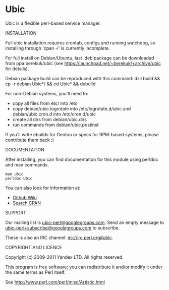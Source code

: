 Ubic
===========================

Ubic is a flexible perl-based service manager.

INSTALLATION

Full ubic installation requires crontab, configs and running watchdog,
so installing through 'cpan -i' is currently incomplete.

For full install on Debian/Ubuntu, last .deb package can be downloaded from ppa:berekuk/ubic (see <https://launchpad.net/~berekuk/+archive/ubic> for details).

Debian package build can be reproduced with this command:
    dzil build && cp -r debian Ubic*/ && cd Ubic* && debuild

For non-Debian systems, you'll need to:

- copy all files from etc/ into /etc
- copy debian/ubic.logrotate into /etc/logrotate.d/ubic and debian/ubic.cron.d into /etc/cron.d/ubic
- create all dirs from debian/ubic.dirs
- run commands from debian/ubic.postinst

If you'll write ebuilds for Gentoo or specs for RPM-based systems, please contribute them back :)

DOCUMENTATION

After installing, you can find documentation for this module using perldoc
and man commands.

    man ubic
    perldoc Ubic

You can also look for information at:

* [Github Wiki](http://github.com/berekuk/Ubic/wiki)
* [Search CPAN](http://search.cpan.org/dist/Ubic/)

SUPPORT

Our mailing list is <ubic-perl@googlegroups.com>. Send an empty message to <ubic-perl+subscribe@googlegroups.com> to subscribe.

These is also an IRC channel: <irc://irc.perl.org#ubic>.

COPYRIGHT AND LICENCE

Copyright (c) 2009-2011 Yandex LTD. All rights reserved.

This program is free software; you can redistribute it and/or modify it under the same terms as Perl itself.

See <http://www.perl.com/perl/misc/Artistic.html>

